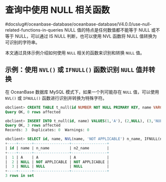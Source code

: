 # 查询中使用 NULL 相关函数
#docslug#/oceanbase-database/oceanbase-database/V4.0.0/use-null-related-functions-in-queries
NULL 值的特点是任何数值都不能等于 NULL 或不等于 NULL，可以通过 IS NULL 判断，也可以使用 NVL 函数将 NULL 值转换为可识别的字符串。

本文通过具体示例介绍如何使用 `NULL` 相关的函数来识别和转换 `NULL` 值。

## 示例：使用 `NVL()` 或 `IFNULL()` 函数识别 `NULL` 值并转换

在 OceanBase 数据库 MySQL 模式下，如果一个列可能存在 `NULL` 值，可以使用 `NVL()` 或 `IFNULL()` 函数进行识别并转换为特殊字符。

```sql
obclient> CREATE TABLE t_null(id NUMBER NOT NULL PRIMARY KEY, name VARCHAR(10));
Query OK, 0 rows affected 

obclient> INSERT INTO t_null(id, name) VALUES(1,'A'), (2,NULL), (3,'NULL');
Query OK, 3 rows affected 
Records: 3  Duplicates: 0  Warnings: 0

obclient> SELECT id, name, NVL(name, 'NOT APPLICABLE') n_name, IFNULL(name, 'NOT APPLICABLE') n2_name FROM t_null;
+----+------+----------------+----------------+
| id | name | n_name         | n2_name        |
+----+------+----------------+----------------+
|  1 | A    | A              | A              |
|  2 | NULL | NOT APPLICABLE | NOT APPLICABLE |
|  3 | NULL | NULL           | NULL           |
+----+------+----------------+----------------+
3 rows in set
```
